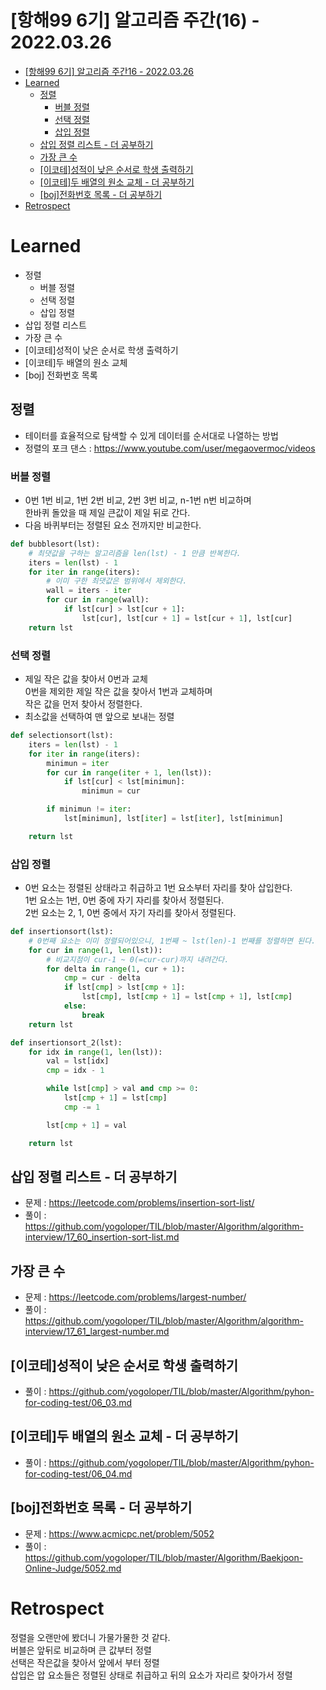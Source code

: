 # [항해99 6기] 알고리즘 주간(16) - 2022.03.26

<!-- TOC -->

- [[항해99 6기] 알고리즘 주간16 - 2022.03.26](#%ED%95%AD%ED%95%B499-6%EA%B8%B0-%EC%95%8C%EA%B3%A0%EB%A6%AC%EC%A6%98-%EC%A3%BC%EA%B0%8416---20220326)
- [Learned](#learned)
  - [정렬](#%EC%A0%95%EB%A0%AC)
    - [버블 정렬](#%EB%B2%84%EB%B8%94-%EC%A0%95%EB%A0%AC)
    - [선택 정렬](#%EC%84%A0%ED%83%9D-%EC%A0%95%EB%A0%AC)
    - [삽입 정렬](#%EC%82%BD%EC%9E%85-%EC%A0%95%EB%A0%AC)
  - [삽입 정렬 리스트 - 더 공부하기](#%EC%82%BD%EC%9E%85-%EC%A0%95%EB%A0%AC-%EB%A6%AC%EC%8A%A4%ED%8A%B8---%EB%8D%94-%EA%B3%B5%EB%B6%80%ED%95%98%EA%B8%B0)
  - [가장 큰 수](#%EA%B0%80%EC%9E%A5-%ED%81%B0-%EC%88%98)
  - [[이코테]성적이 낮은 순서로 학생 출력하기](#%EC%9D%B4%EC%BD%94%ED%85%8C%EC%84%B1%EC%A0%81%EC%9D%B4-%EB%82%AE%EC%9D%80-%EC%88%9C%EC%84%9C%EB%A1%9C-%ED%95%99%EC%83%9D-%EC%B6%9C%EB%A0%A5%ED%95%98%EA%B8%B0)
  - [[이코테]두 배열의 원소 교체 - 더 공부하기](#%EC%9D%B4%EC%BD%94%ED%85%8C%EB%91%90-%EB%B0%B0%EC%97%B4%EC%9D%98-%EC%9B%90%EC%86%8C-%EA%B5%90%EC%B2%B4---%EB%8D%94-%EA%B3%B5%EB%B6%80%ED%95%98%EA%B8%B0)
  - [[boj]전화번호 목록 - 더 공부하기](#boj%EC%A0%84%ED%99%94%EB%B2%88%ED%98%B8-%EB%AA%A9%EB%A1%9D---%EB%8D%94-%EA%B3%B5%EB%B6%80%ED%95%98%EA%B8%B0)
- [Retrospect](#retrospect)

<!-- /TOC -->


# Learned
- 정렬
  - 버블 정렬
  - 선택 정렬
  - 삽입 정렬
- 삽입 정렬 리스트
- 가장 큰 수 
- [이코테]성적이 낮은 순서로 학생 출력하기
- [이코테]두 배열의 원소 교체
- [boj] 전화번호 목록

## 정렬
- 테이터를 효율적으로 탐색할 수 있게 데이터를 순서대로 나열하는 방법
- 정렬의 포크 댄스 : https://www.youtube.com/user/megaovermoc/videos

### 버블 정렬
- 0번 1번 비교, 1번 2번 비교, 2번 3번 비교, n-1번 n번 비교하며  
  한바퀴 돌았을 때 제일 큰값이 제일 뒤로 간다.  
- 다음 바퀴부터는 정렬된 요소 전까지만 비교한다.

``` python
def bubblesort(lst):
    # 최댓값을 구하는 알고리즘을 len(lst) - 1 만큼 반복한다.
    iters = len(lst) - 1
    for iter in range(iters):
        # 이미 구한 최댓값은 범위에서 제외한다.
        wall = iters - iter
        for cur in range(wall):
            if lst[cur] > lst[cur + 1]:
                lst[cur], lst[cur + 1] = lst[cur + 1], lst[cur]
    return lst
```

### 선택 정렬
- 제일 작은 값을 찾아서 0번과 교체  
  0번을 제외한 제일 작은 값을 찾아서 1번과 교체하며  
  작은 값을 먼저 찾아서 정렬한다.
- 최소값을 선택하여 맨 앞으로 보내는 정렬 

```python
def selectionsort(lst):
    iters = len(lst) - 1
    for iter in range(iters):
        minimun = iter
        for cur in range(iter + 1, len(lst)):
            if lst[cur] < lst[minimun]:
                minimun = cur

        if minimun != iter:
            lst[minimun], lst[iter] = lst[iter], lst[minimun]

    return lst
```
### 삽입 정렬
- 0번 요소는 정렬된 상태라고 취급하고 1번 요소부터 자리를 찾아 삽입한다.    
  1번 요소는 1번, 0번 중에 자기 자리를 찾아서 정렬된다.  
  2번 요소는 2, 1, 0번 중에서 자기 자리를 찾아서 정렬된다.
```python
def insertionsort(lst):
    # 0번째 요소는 이미 정렬되어있으니, 1번째 ~ lst(len)-1 번째를 정렬하면 된다.
    for cur in range(1, len(lst)):
        # 비교지점이 cur-1 ~ 0(=cur-cur)까지 내려간다.
        for delta in range(1, cur + 1):
            cmp = cur - delta
            if lst[cmp] > lst[cmp + 1]:
                lst[cmp], lst[cmp + 1] = lst[cmp + 1], lst[cmp]
            else:
                break
    return lst

def insertionsort_2(lst):
    for idx in range(1, len(lst)):
        val = lst[idx]
        cmp = idx - 1

        while lst[cmp] > val and cmp >= 0:
            lst[cmp + 1] = lst[cmp]
            cmp -= 1

        lst[cmp + 1] = val

    return lst
```

## 삽입 정렬 리스트 - 더 공부하기
- 문제 : https://leetcode.com/problems/insertion-sort-list/
- 풀이 : https://github.com/yogoloper/TIL/blob/master/Algorithm/algorithm-interview/17_60_insertion-sort-list.md  

## 가장 큰 수
- 문제 : https://leetcode.com/problems/largest-number/
- 풀이 : https://github.com/yogoloper/TIL/blob/master/Algorithm/algorithm-interview/17_61_largest-number.md  

## [이코테]성적이 낮은 순서로 학생 출력하기
- 풀이 : https://github.com/yogoloper/TIL/blob/master/Algorithm/pyhon-for-coding-test/06_03.md  

## [이코테]두 배열의 원소 교체 - 더 공부하기
- 풀이 : https://github.com/yogoloper/TIL/blob/master/Algorithm/pyhon-for-coding-test/06_04.md  

## [boj]전화번호 목록 - 더 공부하기
- 문제 : https://www.acmicpc.net/problem/5052
- 풀이 : https://github.com/yogoloper/TIL/blob/master/Algorithm/Baekjoon-Online-Judge/5052.md  

# Retrospect
정렬을 오랜만에 봤더니 가물가물한 것 같다.  
버블은 앞뒤로 비교하며 큰 값부터 정렬  
선택은 작은값을 찾아서 앞에서 부터 정렬  
삽입은 압 요소들은 정렬된 상태로 취급하고 뒤의 요소가 자리르 찾아가서 정렬  